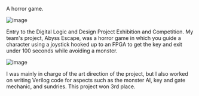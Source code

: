 A horror game.

![image](https://github.com/user-attachments/assets/0c6ec8e2-1f0d-4ded-87aa-3fa08374bab5)

Entry to the Digital Logic and Design Project Exhibition and Competition. My team's project, Abyss Escape, was a horror game in which you guide a character using a joystick hooked up to an FPGA to get the key and exit under 100 seconds while avoiding a monster. 

![image](https://github.com/user-attachments/assets/474eeed7-adbf-4fb1-b57b-750b486f9626)

I was mainly in charge of the art direction of the project, but I also worked on writing Verilog code for aspects such as the monster AI, key and gate mechanic, and sundries. This project won 3rd place.

